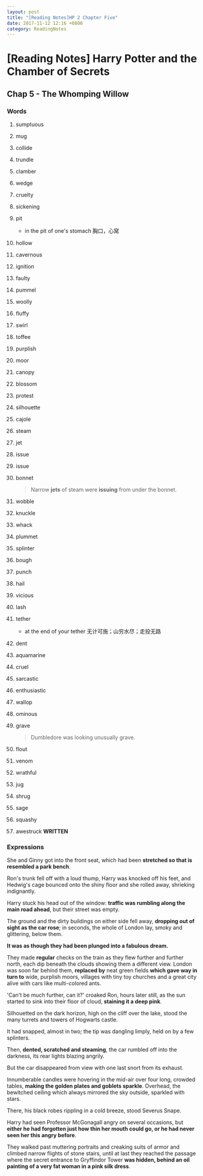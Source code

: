 ```yaml
---
layout: post
title: "[Reading Notes]HP 2 Chapter Five"
date: 2017-11-12 12:16 +0800
category: ReadingNotes
---
```


# [Reading Notes] Harry Potter and the Chamber of Secrets

## Chap 5 - The Whomping Willow

### Words

1. sumptuous
2. mug
3. collide
4. trundle
5. clamber
6. wedge
7. cruelty
8. sickening
9. pit
    - in the pit of one's stomach 胸口，心窝
10. hollow
11. cavernous
12. ignition
13. faulty
14. pummel
15. woolly
16. fluffy
17. swirl
18. toffee
19. purplish
20. moor
21. canopy
22. blossom
23. protest
24. silhouette
25. cajole
26. steam
27. jet
28. issue
29. issue
30. bonnet

    > Narrow **jets** of steam were **issuing** from under the bonnet.

31. wobble
32. knuckle
33. whack
34. plummet
35. splinter
36. bough
37. punch
38. hail
39. vicious
40. lash
41. tether
    - at the end of your tether 无计可施；山穷水尽；走投无路
42. dent
43. aquamarine
44. cruel
45. sarcastic
46. enthusiastic
47. wallop
48. ominous
49. grave

    > Dumbledore was looking unusually grave.
    
50. flout
51. venom
52. wrathful
53. jug
54. shrug
55. sage
56. squashy
57. awestruck **WRITTEN**

### Expressions

She and Ginny got into the front seat, which had been **stretched so that is resembled a park bench**.

Ron's trunk fell off with a loud thump, Harry was knocked off his feet, and Hedwig's cage bounced onto the shiny floor and she rolled away, shrieking indignantly.

Harry stuck his head out of the window: **traffic was rumbling along the main road ahead**, but their street was empty.

The ground and the dirty buildings on either side fell away, **dropping out of sight as the car rose**; in seconds, the whole of London lay, smoky and glittering, below them.

**It was as though they had been plunged into a fabulous dream.**

They made **regular** checks on the train as they flew further and further north, each dip beneath the clouds showing them a different view. London was soon far behind them, **replaced by** neat green fields **which gave way in turn to** wide, purplish moors, villages with tiny toy churches and a great city alive with cars like multi-colored ants.

'Can't be much further, can it?' croaked Ron, hours later still, as the sun started to sink into their floor of cloud, **staining it a deep pink**.

Silhouetted on the dark horizon, high on the cliff over the lake, stood the many turrets and towers of Hogwarts castle.

It had snapped, almost in two; the tip was dangling limply, held on by a few splinters.

Then, **dented, scratched and steaming**, the car rumbled off into the darkness, its rear lights blazing angrily.

But the car disappeared from view with one last snort from its exhaust.

Innumberable candles were hovering in the mid-air over four long, crowded tables, **making the golden plates and goblets sparkle**. Overhead, the bewitched ceiling which always mirrored the sky outside, sparkled with stars.

There, his black robes rippling in a cold breeze, stood Severus Snape.

Harry had seen Professor McGonagall angry on several occasions, but **either he had forgotten just how thin her mouth could go, or he had never seen her this angry before**.

They walked past muttering portraits and creaking suits of armor and climbed narrow flights of stone stairs, until at last they reached the passage where the secret entrance to Gryffindor Tower **was hidden, behind an oil painting of a very fat woman in a pink silk dress**.
